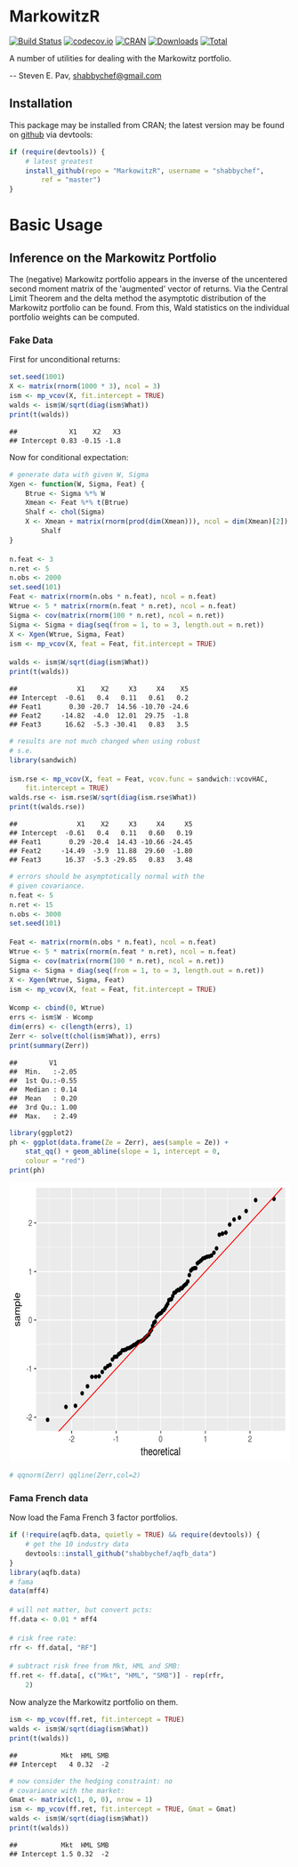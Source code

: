 

# MarkowitzR

[![Build Status](https://github.com/shabbychef/MarkowitzR/workflows/R-CMD-check/badge.svg)](https://github.com/shabbychef/MarkowitzR/actions)
[![codecov.io](http://codecov.io/github/shabbychef/MarkowitzR/coverage.svg?branch=master)](http://codecov.io/github/shabbychef/MarkowitzR?branch=master)
[![CRAN](http://www.r-pkg.org/badges/version/MarkowitzR)](https://cran.r-project.org/package=MarkowitzR)
[![Downloads](http://cranlogs.r-pkg.org/badges/MarkowitzR?color=green)](http://www.r-pkg.org/pkg/MarkowitzR)
[![Total](http://cranlogs.r-pkg.org/badges/grand-total/MarkowitzR?color=green)](http://www.r-pkg.org/pkg/MarkowitzR)



A number of utilities for dealing with the Markowitz portfolio.

-- Steven E. Pav, shabbychef@gmail.com

## Installation

This package may be installed from CRAN; the latest version may be
found on [github](https://www.github.com/shabbychef/MarkowitzR "MarkowitzR")
via devtools:


```r
if (require(devtools)) {
    # latest greatest
    install_github(repo = "MarkowitzR", username = "shabbychef", 
        ref = "master")
}
```

# Basic Usage

## Inference on the Markowitz Portfolio

The (negative) Markowitz portfolio appears in the inverse of
the uncentered second moment matrix of the 'augmented' vector
of returns. Via the Central Limit Theorem and the delta method
the asymptotic distribution of the Markowitz portfolio can
be found. From this, Wald statistics on the individual portfolio
weights can be computed. 

### Fake Data

First for unconditional returns:


```r
set.seed(1001)
X <- matrix(rnorm(1000 * 3), ncol = 3)
ism <- mp_vcov(X, fit.intercept = TRUE)
walds <- ism$W/sqrt(diag(ism$What))
print(t(walds))
```

```
##             X1    X2   X3
## Intercept 0.83 -0.15 -1.8
```

Now for conditional expectation:


```r
# generate data with given W, Sigma
Xgen <- function(W, Sigma, Feat) {
    Btrue <- Sigma %*% W
    Xmean <- Feat %*% t(Btrue)
    Shalf <- chol(Sigma)
    X <- Xmean + matrix(rnorm(prod(dim(Xmean))), ncol = dim(Xmean)[2]) %*% 
        Shalf
}

n.feat <- 3
n.ret <- 5
n.obs <- 2000
set.seed(101)
Feat <- matrix(rnorm(n.obs * n.feat), ncol = n.feat)
Wtrue <- 5 * matrix(rnorm(n.feat * n.ret), ncol = n.feat)
Sigma <- cov(matrix(rnorm(100 * n.ret), ncol = n.ret))
Sigma <- Sigma + diag(seq(from = 1, to = 3, length.out = n.ret))
X <- Xgen(Wtrue, Sigma, Feat)
ism <- mp_vcov(X, feat = Feat, fit.intercept = TRUE)

walds <- ism$W/sqrt(diag(ism$What))
print(t(walds))
```

```
##               X1    X2     X3     X4    X5
## Intercept  -0.61   0.4   0.11   0.61   0.2
## Feat1       0.30 -20.7  14.56 -10.70 -24.6
## Feat2     -14.82  -4.0  12.01  29.75  -1.8
## Feat3      16.62  -5.3 -30.41   0.83   3.5
```

```r
# results are not much changed when using robust
# s.e.
library(sandwich)

ism.rse <- mp_vcov(X, feat = Feat, vcov.func = sandwich::vcovHAC, 
    fit.intercept = TRUE)
walds.rse <- ism.rse$W/sqrt(diag(ism.rse$What))
print(t(walds.rse))
```

```
##               X1    X2     X3     X4     X5
## Intercept  -0.61   0.4   0.11   0.60   0.19
## Feat1       0.29 -20.4  14.43 -10.66 -24.45
## Feat2     -14.49  -3.9  11.88  29.60  -1.80
## Feat3      16.37  -5.3 -29.85   0.83   3.48
```

```r
# errors should be asymptotically normal with the
# given covariance.
n.feat <- 5
n.ret <- 15
n.obs <- 3000
set.seed(101)

Feat <- matrix(rnorm(n.obs * n.feat), ncol = n.feat)
Wtrue <- 5 * matrix(rnorm(n.feat * n.ret), ncol = n.feat)
Sigma <- cov(matrix(rnorm(100 * n.ret), ncol = n.ret))
Sigma <- Sigma + diag(seq(from = 1, to = 3, length.out = n.ret))
X <- Xgen(Wtrue, Sigma, Feat)
ism <- mp_vcov(X, feat = Feat, fit.intercept = TRUE)

Wcomp <- cbind(0, Wtrue)
errs <- ism$W - Wcomp
dim(errs) <- c(length(errs), 1)
Zerr <- solve(t(chol(ism$What)), errs)
print(summary(Zerr))
```

```
##        V1       
##  Min.   :-2.05  
##  1st Qu.:-0.55  
##  Median : 0.14  
##  Mean   : 0.20  
##  3rd Qu.: 1.00  
##  Max.   : 2.49
```

```r
library(ggplot2)
ph <- ggplot(data.frame(Ze = Zerr), aes(sample = Ze)) + 
    stat_qq() + geom_abline(slope = 1, intercept = 0, 
    colour = "red")
print(ph)
```

<img src="man/figures/marko-ism-1.png" title="plot of chunk marko-ism" alt="plot of chunk marko-ism" width="600px" height="500px" />

```r
# qqnorm(Zerr) qqline(Zerr,col=2)
```

### Fama French data

Now load the Fama French 3 factor portfolios.


```r
if (!require(aqfb.data, quietly = TRUE) && require(devtools)) {
    # get the 10 industry data
    devtools::install_github("shabbychef/aqfb_data")
}
library(aqfb.data)
# fama
data(mff4)

# will not matter, but convert pcts:
ff.data <- 0.01 * mff4

# risk free rate:
rfr <- ff.data[, "RF"]

# subtract risk free from Mkt, HML and SMB:
ff.ret <- ff.data[, c("Mkt", "HML", "SMB")] - rep(rfr, 
    2)
```

Now analyze the Markowitz portfolio on them.


```r
ism <- mp_vcov(ff.ret, fit.intercept = TRUE)
walds <- ism$W/sqrt(diag(ism$What))
print(t(walds))
```

```
##           Mkt  HML SMB
## Intercept   4 0.32  -2
```

```r
# now consider the hedging constraint: no
# covariance with the market:
Gmat <- matrix(c(1, 0, 0), nrow = 1)
ism <- mp_vcov(ff.ret, fit.intercept = TRUE, Gmat = Gmat)
walds <- ism$W/sqrt(diag(ism$What))
print(t(walds))
```

```
##           Mkt  HML SMB
## Intercept 1.5 0.32  -2
```

